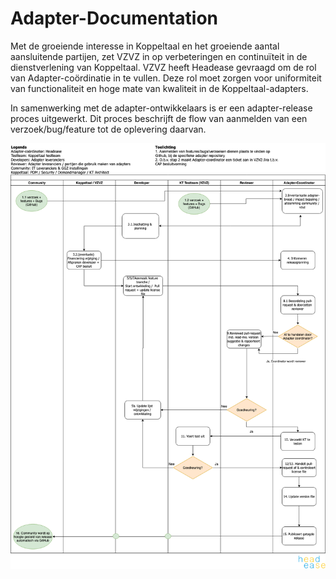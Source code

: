 # Adapter-Documentation

Met de groeiende interesse in Koppeltaal en het groeiende aantal aansluitende partijen, zet VZVZ in op verbeteringen en continuïteit in de dienstverlening van Koppeltaal. VZVZ heeft Headease gevraagd om de rol van Adapter-coördinatie in te vullen. Deze rol moet zorgen voor uniformiteit van functionaliteit en hoge mate van kwaliteit in de Koppeltaal-adapters. 

In samenwerking met de adapter-ontwikkelaars is er een adapter-release proces uitgewerkt. Dit proces beschrijft de flow van aanmelden van een verzoek/bug/feature tot de oplevering daarvan.

![](adapter-releaseproces.png)
